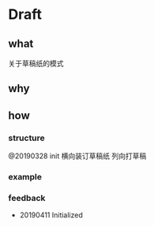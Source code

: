 # Draft

## what

关于草稿纸的模式

## why

## how

### structure

@20190328 init 横向装订草稿纸 列向打草稿

### example

### feedback

* 20190411 Initialized

